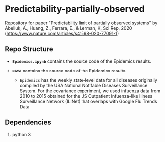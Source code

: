 # Predictability-partially-observed
Repository for paper "Predictability limit of partially observed systems" by Abeliuk, A., Huang, Z., Ferrara, E., & Lerman, K, Sci Rep, 2020 (https://www.nature.com/articles/s41598-020-77091-1)


## Repo Structure

+ **`Epidemics.ipynb`** contains the source code of the Epidemics results.

+ **`Data`** contains the source code of the Epidemics results.
  + `Epidemics` has the weekly state-level data for all diseases originally compiled by the USA National Notifable Diseases Surveillance System. For the covariance experiment, we used infuenza data from 2010 to 2015 obtained for the US Outpatient
Infuenza-like Illness Surveillance Network (ILINet) that overlaps with Google Flu Trends Data


## Dependencies

1. python 3
